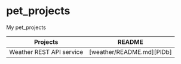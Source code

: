 # pet_projects
My pet_projects

| Projects | README |
| ------ | ------ |
| Weather REST API service | [weather/README.md][PlDb] |
